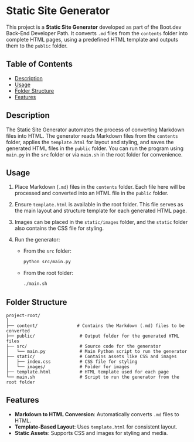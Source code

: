 # Static Site Generator

This project is a **Static Site Generator** developed as part of the Boot.dev Back-End Developer Path. It converts `.md` files from the `contents` folder into complete HTML pages, using a predefined HTML template and outputs them to the `public` folder.

## Table of Contents

- [Description](#description)
- [Usage](#usage)
- [Folder Structure](#folder-structure)
- [Features](#features)

## Description

The Static Site Generator automates the process of converting Markdown files into HTML. The generator reads Markdown files from the `contents` folder, applies the `template.html` for layout and styling, and saves the generated HTML files in the `public` folder. You can run the program using `main.py` in the `src` folder or via `main.sh` in the root folder for convenience.

## Usage

1. Place Markdown (`.md`) files in the `contents` folder. Each file here will be processed and converted into an HTML file in the `public` folder.

2. Ensure `template.html` is available in the root folder. This file serves as the main layout and structure template for each generated HTML page.

3. Images can be placed in the `static/images` folder, and the `static` folder also contains the CSS file for styling.

4. Run the generator:

   - From the `src` folder:
     ```bash
     python src/main.py
     ```
   - From the root folder:
     ```bash
     ./main.sh
     ```

## Folder Structure

```
project-root/
│
├── content/               # Contains the Markdown (.md) files to be converted
├── public/                 # Output folder for the generated HTML files
├── src/                    # Source code for the generator
│   └── main.py             # Main Python script to run the generator
├── static/                 # Contains assets like CSS and images
│   ├── index.css           # CSS file for styling
│   └── images/             # Folder for images
├── template.html           # HTML template used for each page
└── main.sh                 # Script to run the generator from the root folder
```

## Features

- **Markdown to HTML Conversion**: Automatically converts `.md` files to HTML.
- **Template-Based Layout**: Uses `template.html` for consistent layout.
- **Static Assets**: Supports CSS and images for styling and media.
